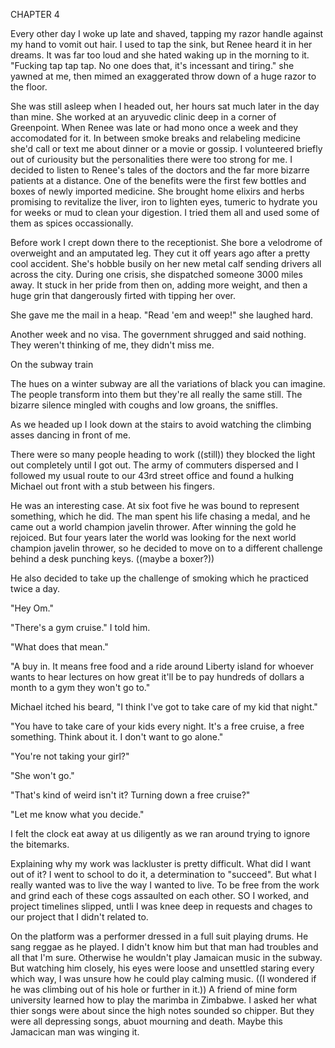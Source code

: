 CHAPTER 4

Every other day I woke up late and shaved, tapping my razor handle against my hand to vomit out hair. I used to tap the sink, but Renee heard it in her dreams. It was far too loud and she hated waking up in the morning to it. "Fucking tap tap tap. No one does that, it's incessant and tiring." she yawned at me, then mimed an exaggerated throw down of a huge razor to the floor.

She was still asleep when I headed out, her hours sat much later in the day than mine. She worked at an aryuvedic clinic deep in a corner of Greenpoint. When Renee was late or had mono once a week and they accomodated for it. In between smoke breaks and relabeling medicine she'd call or text me about dinner or a movie or gossip. I volunteered briefly out of curiousity but the personalities there were too strong for me. I decided to listen to Renee's tales of the doctors and the far more bizarre patients at a distance. One of the benefits were the first few bottles and boxes of newly imported medicine. She brought home elixirs and herbs promising to revitalize the liver, iron to lighten eyes, tumeric to hydrate you for weeks or mud to clean your digestion. I tried them all and used some of them as spices occassionally.

Before work I crept down there to the receptionist. She bore a velodrome of overweight and an amputated leg. They cut it off years ago after a pretty cool accident. She's hobble busily on her new metal calf sending drivers all across the city. During one crisis, she dispatched someone 3000 miles away. It stuck in her pride from then on, adding more weight, and then a huge grin that dangerously firted with tipping her over.

She gave me the mail in a heap. "Read 'em and weep!" she laughed hard.

Another week and no visa. The government shrugged and said nothing. They weren't thinking of me, they didn't miss me.




On the subway train

The hues on a winter subway are all the variations of black you can imagine. The people transform into them but they're all really the same still. The bizarre silence mingled with coughs and low groans, the sniffles.


As we headed up I look down at the stairs to avoid watching the climbing asses dancing in front of me.

There were so many people heading to work ((still)) they blocked the light out completely until I got out. The army of commuters dispersed and I followed my usual route to our 43rd street office and found a hulking Michael out front with a stub between his fingers.




He was an interesting case. At six foot five he was bound to represent something, which he did. The man spent his life chasing a medal, and he came out a world champion javelin thrower. After winning the gold he rejoiced. But four years later the world was looking for the next world champion javelin thrower, so he decided to move on to a different challenge behind a desk punching keys. ((maybe a boxer?))

He also decided to take up the challenge of smoking which he practiced twice a day.

"Hey Om."

"There's a gym cruise." I told him.

"What does that mean."

"A buy in. It means free food and a ride around Liberty island for whoever wants to hear lectures on how great it'll be to pay hundreds of dollars a month to a gym they won't go to."

Michael itched his beard, "I think I've got to take care of my kid that night."

"You have to take care of your kids every night. It's a free cruise, a free something. Think about it. I don't want to go alone." 

"You're not taking your girl?"

"She won't go."

"That's kind of weird isn't it? Turning down a free cruise?"

"Let me know what you decide."











I felt the clock eat away at us diligently as we ran around trying to ignore the bitemarks.

Explaining why my work was lackluster is pretty difficult. What did I want out of it? I went to school to do it, a determination to "succeed". But what I really wanted was to live the way I wanted to live. To be free from the work and grind each of these cogs assaulted on each other. SO I worked, and project timelines slipped, untli I was knee deep in requests and chages to our project that I didn't related to.

























On the platform was a performer dressed in a full suit playing drums. He sang reggae as he played. I didn't know him but that man had troubles and all that I'm sure. Otherwise he wouldn't play Jamaican music in the subway. But watching him closely, his eyes were loose and unsettled staring every which way, I was unsure how he could play calming music. ((I wondered if he was climbing out of his hole or further in it.)) A friend of mine form university learned how to play the marimba in Zimbabwe. I asked her what thier songs were about since the high notes sounded so chipper. But they were all depressing songs, abuot mourning and death. Maybe this Jamacican man was winging it.






